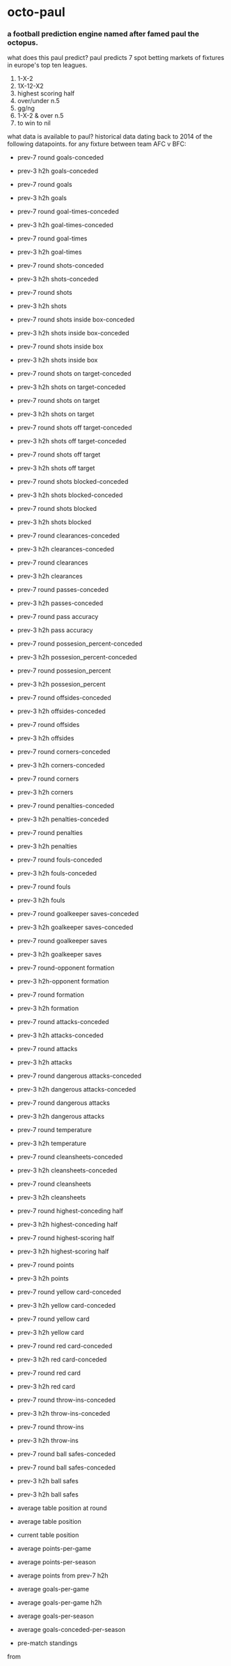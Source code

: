 # octo-paul

### a football prediction engine named after famed paul the octopus.

what does this paul predict?
paul predicts 7 spot betting markets of fixtures in europe's top ten leagues.

1. 1-X-2
2. 1X-12-X2
3. highest scoring half
4. over/under n.5
5. gg/ng
6. 1-X-2 & over n.5
7. to win to nil

what data is available to paul?
historical data dating back to 2014 of the following datapoints.
for any fixture between team AFC v BFC:

- prev-7 round goals-conceded
- prev-3 h2h goals-conceded
- prev-7 round goals
- prev-3 h2h goals

- prev-7 round goal-times-conceded
- prev-3 h2h goal-times-conceded
- prev-7 round goal-times
- prev-3 h2h goal-times

- prev-7 round shots-conceded
- prev-3 h2h shots-conceded
- prev-7 round shots
- prev-3 h2h shots

- prev-7 round shots inside box-conceded
- prev-3 h2h shots inside box-conceded
- prev-7 round shots inside box
- prev-3 h2h shots inside box

- prev-7 round shots on target-conceded
- prev-3 h2h shots on target-conceded
- prev-7 round shots on target
- prev-3 h2h shots on target

- prev-7 round shots off target-conceded
- prev-3 h2h shots off target-conceded
- prev-7 round shots off target
- prev-3 h2h shots off target

- prev-7 round shots blocked-conceded
- prev-3 h2h shots blocked-conceded
- prev-7 round shots blocked
- prev-3 h2h shots blocked

- prev-7 round clearances-conceded
- prev-3 h2h clearances-conceded
- prev-7 round clearances
- prev-3 h2h clearances

- prev-7 round passes-conceded
- prev-3 h2h passes-conceded
- prev-7 round pass accuracy
- prev-3 h2h pass accuracy

- prev-7 round possesion_percent-conceded
- prev-3 h2h possesion_percent-conceded
- prev-7 round possesion_percent
- prev-3 h2h possesion_percent

- prev-7 round offsides-conceded
- prev-3 h2h offsides-conceded
- prev-7 round offsides
- prev-3 h2h offsides

- prev-7 round corners-conceded
- prev-3 h2h corners-conceded
- prev-7 round corners
- prev-3 h2h corners

- prev-7 round penalties-conceded
- prev-3 h2h penalties-conceded
- prev-7 round penalties
- prev-3 h2h penalties

- prev-7 round fouls-conceded
- prev-3 h2h fouls-conceded
- prev-7 round fouls
- prev-3 h2h fouls

- prev-7 round goalkeeper saves-conceded
- prev-3 h2h goalkeeper saves-conceded
- prev-7 round goalkeeper saves
- prev-3 h2h goalkeeper saves

- prev-7 round-opponent formation
- prev-3 h2h-opponent formation
- prev-7 round formation
- prev-3 h2h formation

- prev-7 round attacks-conceded
- prev-3 h2h attacks-conceded
- prev-7 round attacks
- prev-3 h2h attacks

- prev-7 round dangerous attacks-conceded
- prev-3 h2h dangerous attacks-conceded
- prev-7 round dangerous attacks
- prev-3 h2h dangerous attacks

- prev-7 round temperature
- prev-3 h2h temperature

- prev-7 round cleansheets-conceded
- prev-3 h2h cleansheets-conceded
- prev-7 round cleansheets
- prev-3 h2h cleansheets

- prev-7 round highest-conceding half
- prev-3 h2h highest-conceding half
- prev-7 round highest-scoring half
- prev-3 h2h highest-scoring half

- prev-7 round points
- prev-3 h2h points

- prev-7 round yellow card-conceded
- prev-3 h2h yellow card-conceded
- prev-7 round yellow card
- prev-3 h2h yellow card

- prev-7 round red card-conceded
- prev-3 h2h red card-conceded
- prev-7 round red card
- prev-3 h2h red card

- prev-7 round throw-ins-conceded
- prev-3 h2h throw-ins-conceded
- prev-7 round throw-ins
- prev-3 h2h throw-ins

- prev-7 round ball safes-conceded
- prev-7 round ball safes-conceded
- prev-3 h2h ball safes
- prev-3 h2h ball safes

- average table position at round
- average table position
- current table position
- average points-per-game
- average points-per-season
- average points from prev-7 h2h
- average goals-per-game
- average goals-per-game h2h
- average goals-per-season
- average goals-conceded-per-season
- pre-match standings

from
